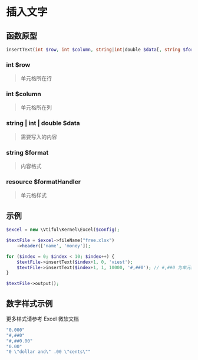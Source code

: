 # 插入文字

## **函数原型**

```php
insertText(int $row, int $column, string|int|double $data[, string $format, resource $formatHandler])
```

### **int $row**

> 单元格所在行

### **int $column**

> 单元格所在列

### **string \| int \| double $data**

> 需要写入的内容

### **string $format**

> 内容格式

### **resource $formatHandler**

> 单元格样式

## 示例

```php
$excel = new \Vtiful\Kernel\Excel($config);

$textFile = $excel->fileName("free.xlsx")
    ->header(['name', 'money']);

for ($index = 0; $index < 10; $index++) {
    $textFile->insertText($index+1, 0, 'viest');
    $textFile->insertText($index+1, 1, 10000, '#,##0'); // #,##0 为单元格数据样式
}

$textFile->output();
```

## 数字样式示例

更多样式请参考 Excel 微软文档

```php
"0.000"
"#,##0"
"#,##0.00"
"0.00"
"0 \"dollar and\" .00 \"cents\""
```

